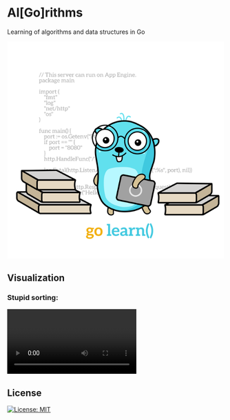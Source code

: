 # Al[Go]rithms

Learning of algorithms and data structures in Go

<p align="center"> 
    <img src="./assets/go-learn.640x640.png">
</p>

## Visualization

### Stupid sorting:

![](./assets/algorithms/stupid-sorting-example.mp4)

## License

[![License: MIT](https://img.shields.io/badge/License-MIT-brightgreen.svg)](./LICENSE)
